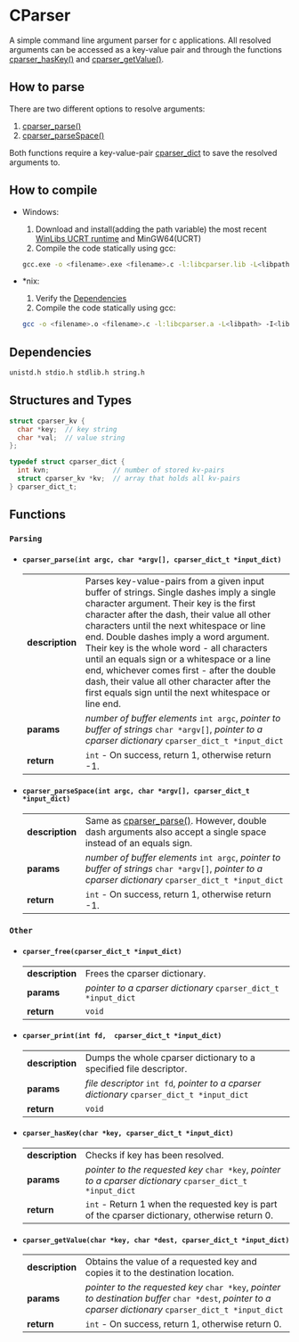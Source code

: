 # CParser

A simple command line argument parser for c applications.
All resolved arguments can be accessed as a key-value pair and through the functions [cparser_hasKey()](#cparser_haskeychar-key-cparser_dict_t-input_dict) and [cparser_getValue()](#cparser_getvaluechar-key-char-dest-cparser_dict_t-input_dict).

## How to parse

There are two different options to resolve arguments:

1. [cparser_parse()](#cparser_parseint-argc-char-argv-cparser_dict_t-input_dict)
1. [cparser_parseSpace()](#cparser_parsespaceint-argc-char-argv-cparser_dict_t-input_dict)

Both functions require a key-value-pair [cparser_dict](#structures-and-types) to save the resolved arguments to.

## How to compile

* Windows:
    1. Download and install(adding the path variable) the most recent [WinLibs UCRT runtime](https://winlibs.com) and MinGW64(UCRT)
    1. Compile the code statically using gcc:

     ```bash
     gcc.exe -o <filename>.exe <filename>.c -l:libcparser.lib -L<libpath> -I<libpath>
     ```

* *nix:

    1. Verify the [Dependencies](#dependencies)
    1. Compile the code statically using gcc:

     ```bash
     gcc -o <filename>.o <filename>.c -l:libcparser.a -L<libpath> -I<libpath>
     ```

## Dependencies

```bash
unistd.h stdio.h stdlib.h string.h
```

## Structures and Types

```c
struct cparser_kv {
  char *key;  // key string
  char *val;  // value string
};
```

```c
typedef struct cparser_dict {
  int kvn;                // number of stored kv-pairs
  struct cparser_kv *kv;  // array that holds all kv-pairs
} cparser_dict_t;
```

## Functions

### `Parsing`

* #### `cparser_parse(int argc, char *argv[], cparser_dict_t *input_dict)`

  |||
  --|--
  |**description**|Parses key-value-pairs from a given input buffer of strings. Single dashes imply a single character argument. Their key is the first character after the dash, their value all other characters until the next whitespace or line end. Double dashes imply a word argument. Their key is the whole word - all characters until an equals sign or a whitespace or a line end, whichever comes first - after the double dash, their value all other character after the first equals sign until the next whitespace or line end.|
  |**params**|_number of buffer elements_ `int argc`, _pointer to buffer of strings_ `char *argv[]`, _pointer to a cparser dictionary_ `cparser_dict_t *input_dict`|
  |**return**|`int` - On success, return 1, otherwise return -1.|

* #### `cparser_parseSpace(int argc, char *argv[], cparser_dict_t *input_dict)`

  |||
  --|--
  |**description**|Same as [cparser_parse()](#cparser_parseint-argc-char-argv-cparser_dict_t-input_dict). However, double dash arguments also accept a single space instead of an equals sign.|
  |**params**|_number of buffer elements_ `int argc`, _pointer to buffer of strings_ `char *argv[]`, _pointer to a cparser dictionary_ `cparser_dict_t *input_dict`|
  |**return**|`int` - On success, return 1, otherwise return -1.|

### `Other`

* #### `cparser_free(cparser_dict_t *input_dict)`

  |||
  --|--
  |**description**|Frees the cparser dictionary.|
  |**params**|_pointer to a cparser dictionary_ `cparser_dict_t *input_dict`|
  |**return**|`void`|

* #### `cparser_print(int fd,  cparser_dict_t *input_dict)`
  
  |||
  --|--
  |**description**|Dumps the whole cparser dictionary to a specified file descriptor.|
  |**params**|_file descriptor_ `int fd`, _pointer to a cparser dictionary_ `cparser_dict_t *input_dict`|
  |**return**|`void`|

* #### `cparser_hasKey(char *key, cparser_dict_t *input_dict)`

  |||
  --|--
  |**description**|Checks if key has been resolved.|
  |**params**|_pointer to the requested key_ `char *key`, _pointer to a cparser dictionary_ `cparser_dict_t *input_dict`|
  |**return**|`int` - Return 1 when the requested key is part of the cparser dictionary, otherwise return 0.|

* #### `cparser_getValue(char *key, char *dest, cparser_dict_t *input_dict)`

  |||
  --|--
  |**description**|Obtains the value of a requested key and copies it to the destination location.|
  |**params**|_pointer to the requested key_ `char *key`, _pointer to destination buffer_ `char *dest`, _pointer to a cparser dictionary_ `cparser_dict_t *input_dict`|
  |**return**|`int` - On success, return 1, otherwise return 0.|
